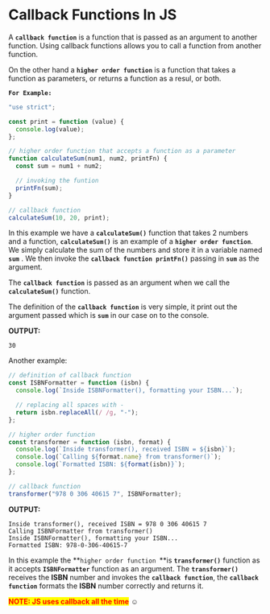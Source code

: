 # Callback Functions In JS

A **`callback function`** is a function that is passed as an argument to another function.
Using callback functions allows you to call a function from another function.

On the other hand a **`higher order function`** is a function that takes a function as parameters, or returns a function as a resul, or both.

**`For Example:`**

```javascript
"use strict";

const print = function (value) {
  console.log(value);
};

// higher order function that accepts a function as a parameter
function calculateSum(num1, num2, printFn) {
  const sum = num1 + num2;

  // invoking the funtion
  printFn(sum);
}

// callback function
calculateSum(10, 20, print);
```

In this example we have a **`calculateSum()`** function that takes 2 numbers and a function, **`calculateSum()`** is an example of a **`higher order function`**. We simply calculate the sum of the numbers and store it in a variable named **`sum`** . We then invoke the **`callback function printFn()`** passing in **`sum`** as the argument.

The **`callback function`** is passed as an argument when we call the **`calculateSum()`** function.

The definition of the **`callback function`** is very simple, it print out the argument passed which is **`sum`** in our case on to the console.

**OUTPUT:**

```
30
```

Another example:

```javascript
// definition of callback function
const ISBNFormatter = function (isbn) {
  console.log(`Inside ISBNFormatter(), formatting your ISBN...`);

  // replacing all spaces with -
  return isbn.replaceAll(/ /g, "-");
};

// higher order function
const transformer = function (isbn, format) {
  console.log(`Inside transformer(), received ISBN = ${isbn}`);
  console.log(`Calling ${format.name} from transformer()`);
  console.log(`Formatted ISBN: ${format(isbn)}`);
};

// callback function
transformer("978 0 306 40615 7", ISBNFormatter);
```

**OUTPUT:**

```
Inside transformer(), received ISBN = 978 0 306 40615 7
Calling ISBNFormatter from transformer()
Inside ISBNFormatter(), formatting your ISBN...
Formatted ISBN: 978-0-306-40615-7
```

In this example the **`higher order function `**is **`transformer()`** function as it accepts **`ISBNFormatter`** function as an argument. The **`transformer()`** receives the **ISBN** number and invokes the **`callback function`**, the **`callback function`** formats the **ISBN** number correctly and returns it.

<span style="color: red; background-color: yellow"><strong>NOTE: JS uses callback all the time</strong></span> ☺️
